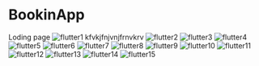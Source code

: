 # BookinApp
Loding page
![flutter1](https://user-images.githubusercontent.com/122355747/223059582-f52a698f-6dc6-4ebf-bca0-d950d46c2fd4.jpg)
kfvkjfnjvnjfrnvkrv
![flutter2](https://user-images.githubusercontent.com/122355747/223059592-49b29c23-bb8c-42a9-92d4-1338f7985634.jpg)
![flutter3](https://user-images.githubusercontent.com/122355747/223059595-94559b30-08fe-4218-be77-7eb05b0afd28.jpg)
![flutter4](https://user-images.githubusercontent.com/122355747/223059601-66c12365-a532-4ce4-b418-e3b9b7530f7b.jpg)
![flutter5](https://user-images.githubusercontent.com/122355747/223059604-a42fe65a-3785-4abb-8637-9380ced47337.jpg)
![flutter6](https://user-images.githubusercontent.com/122355747/223059608-255456c2-510a-471b-b329-cc2895e4f4f1.jpg)
![flutter7](https://user-images.githubusercontent.com/122355747/223059611-068b7402-0ac3-41a9-be67-d474622f5845.jpg)
![flutter8](https://user-images.githubusercontent.com/122355747/223059614-6550503d-58ed-4e45-8821-a01027feab61.jpg)
![flutter9](https://user-images.githubusercontent.com/122355747/223059617-97a680e2-d044-41ab-964b-e174a5c470b8.jpg)
![flutter10](https://user-images.githubusercontent.com/122355747/223059618-9eedc3c1-a43c-491d-b673-e75ebe9dd5b2.jpg)
![flutter11](https://user-images.githubusercontent.com/122355747/223059620-e687ba3e-2c93-4ace-aab8-8bff0a1577da.jpg)
![flutter12](https://user-images.githubusercontent.com/122355747/223059623-a3b48823-8d40-40a4-ac8e-d586f3e9514e.jpg)
![flutter13](https://user-images.githubusercontent.com/122355747/223059627-fec4873c-06de-4aa9-bb5a-1448ac161fab.jpg)
![flutter14](https://user-images.githubusercontent.com/122355747/223059629-f3437eba-bbf2-4939-bba8-e9fbe8aa1cad.jpg)
![flutter15](https://user-images.githubusercontent.com/122355747/223059633-3dd2d819-a6f6-43f5-9520-61fb85289ec9.jpg)
